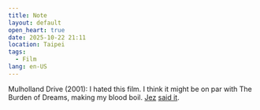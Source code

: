 ```yaml
---
title: Note
layout: default
open_heart: true
date: 2025-10-22 21:11
location: Taipei
tags: 
  - Film
lang: en-US
---
```


Mulholland Drive (2001): I hated this film. I think it might be on par with The Burden of Dreams, making my blood boil. [Jez](https://www.instagram.com/jezburrows/) [said it](https://boxd.it/jb5Q5).

